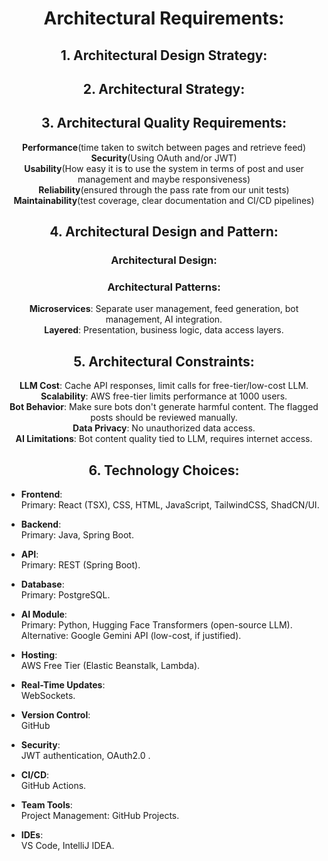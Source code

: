 <div align="center">

# Architectural Requirements:
## 1. Architectural Design Strategy:


## 2. Architectural Strategy:


## 3. Architectural Quality Requirements:
**Performance**(time taken to switch between pages and retrieve feed) <br>
**Security**(Using OAuth and/or JWT) <br>
**Usability**(How easy it is to use the system in terms of post and user management and maybe responsiveness) <br>
**Reliability**(ensured through the pass rate from our unit tests) <br>
**Maintainability**(test coverage, clear documentation and CI/CD pipelines)

## 4. Architectural Design and Pattern:
### Architectural Design:

### Architectural Patterns:
**Microservices**: Separate user management, feed generation, bot management, AI integration. <br>
**Layered**: Presentation, business logic, data access layers.

## 5. Architectural Constraints:
**LLM Cost**: Cache API responses, limit calls for free-tier/low-cost LLM. <br>
**Scalability**: AWS free-tier limits performance at 1000 users. <br>
**Bot Behavior**: Make sure bots don't generate harmful content. The flagged posts should be reviewed manually. <br>
**Data Privacy**: No unauthorized data access.<br>
**AI Limitations**: Bot content quality tied to LLM, requires internet access.

## 6. Technology Choices:

</div>

- **Frontend**: <br>
   Primary: React (TSX), CSS, HTML, JavaScript, TailwindCSS, ShadCN/UI.

 - **Backend**: <br>
   Primary: Java, Spring Boot.
   
 - **API**: <br>
   Primary: REST (Spring Boot).

 - **Database**: <br>
   Primary: PostgreSQL.

 - **AI Module**: <br>
   Primary: Python, Hugging Face Transformers (open-source LLM).
   Alternative: Google Gemini API (low-cost, if justified).

 - **Hosting**: <br>
   AWS Free Tier (Elastic Beanstalk, Lambda).

 - **Real-Time Updates**: <br>
   WebSockets.

 - **Version Control**: <br>
   GitHub

 - **Security**: <br>
   JWT authentication, OAuth2.0 .

 - **CI/CD**: <br>
   GitHub Actions.

 - **Team Tools**: <br>
   Project Management: GitHub Projects.

 - **IDEs**: <br>
   VS Code, IntelliJ IDEA.
